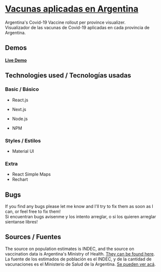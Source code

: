 # [Vacunas aplicadas en Argentina](https://argentina-vaccines.vercel.app/)

Argentina's Covid-19 Vaccine rollout per province visualizer.  
Visualizador de las vacunas de Covid-19 aplicadas en cada provincia de Argentina.

## Demos

#### [Live Demo](https://argentina-vaccines.vercel.app/)

## Technologies used / Tecnologías usadas

### Basic / Básico

- React.js

- Next.js

- Node.js

- NPM

### Styles / Estilos

- Material UI

### Extra

- React Simple Maps
- Rechart

## Bugs

If you find any bugs please let me know and I'll try to fix them as soon as I can, or feel free to fix them!  
Si encuentran bugs avisenme y los intento arreglar, o si los quieren arreglar sientanse libres!

## Sources / Fuentes

The source on population estimates is INDEC, and the source on vaccination data is Argentina's Ministry of Health. [They can be found here](https://argentina-vaccines.vercel.app/datos).  
La fuente de los estimados de población es el INDEC, y de la cantidad de vacunaciones es el Ministerio de Salud de la Argentina. [Se pueden ver acá](https://argentina-vaccines.vercel.app/datos).
